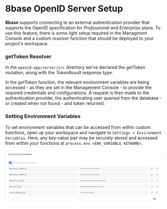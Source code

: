# 8base OpenID Server Setup

**8base** supports connecting to an external authentication provider that supports the OpenID specification for *Professional* and *Enterprise* plans. To use this feature, there is some light setup required in the Managment Console and a custom *resolver* function that should be deployed to your project's workspace.

### getToken Resolver

In the `openid-app/server/src` directory we've declared the *getToken* mutation, along with the *TokenResult* response type. 

In the *getToken* function, the relevant environment variables are being accessed - as they are set in the Management Console - to provide the required credentials and configurations. A request is then made to the authentication provider, the authenticating user queried from the database - or created when not found - and token returned.

### Setting Environment Variables

To set environment variables that can be accessed from within custom functions, open up your workspace and navigate to `Settings > Environment Variables`. Here, any key-value pair may be securely stored and accessed from within your functions at `process.env.<ENV_VARIABLE_KEYNAME>`.

![Environment variables manager in the 8base Management Console](../.assets/openid-env-variables.png)
